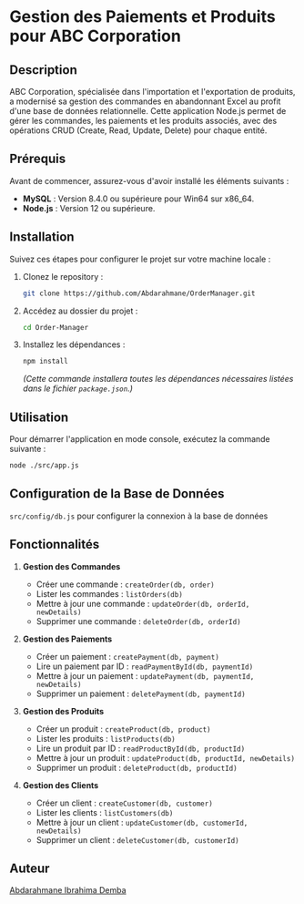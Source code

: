 # Gestion des Paiements et Produits pour ABC Corporation

## Description

ABC Corporation, spécialisée dans l'importation et l'exportation de produits, a modernisé sa gestion des commandes en abandonnant Excel au profit d'une base de données relationnelle. Cette application Node.js permet de gérer les commandes, les paiements et les produits associés, avec des opérations CRUD (Create, Read, Update, Delete) pour chaque entité.

## Prérequis

Avant de commencer, assurez-vous d'avoir installé les éléments suivants :

- **MySQL** : Version 8.4.0 ou supérieure pour Win64 sur x86_64.
- **Node.js** : Version 12 ou supérieure.

## Installation

Suivez ces étapes pour configurer le projet sur votre machine locale :

1. Clonez le repository :

    ```bash
    git clone https://github.com/Abdarahmane/OrderManager.git
    ```

2. Accédez au dossier du projet :

    ```bash
    cd Order-Manager
    ```

3. Installez les dépendances :

    ```bash
    npm install
    ```

    *(Cette commande installera toutes les dépendances nécessaires listées dans le fichier `package.json`.)*

## Utilisation

Pour démarrer l'application en mode console, exécutez la commande suivante :

```bash
node ./src/app.js
```
## Configuration de la Base de Données

 `src/config/db.js` pour configurer la connexion à la base de données 

## Fonctionnalités

1. **Gestion des Commandes**
    - Créer une commande : `createOrder(db, order)`
    - Lister les commandes : `listOrders(db)`
    - Mettre à jour une commande : `updateOrder(db, orderId, newDetails)`
    - Supprimer une commande : `deleteOrder(db, orderId)`

2. **Gestion des Paiements**
    - Créer un paiement : `createPayment(db, payment)`
    - Lire un paiement par ID : `readPaymentById(db, paymentId)`
    - Mettre à jour un paiement : `updatePayment(db, paymentId, newDetails)`
    - Supprimer un paiement : `deletePayment(db, paymentId)`

3. **Gestion des Produits**
    - Créer un produit : `createProduct(db, product)`
    - Lister les produits : `listProducts(db)`
    - Lire un produit par ID : `readProductById(db, productId)`
    - Mettre à jour un produit : `updateProduct(db, productId, newDetails)`
    - Supprimer un produit : `deleteProduct(db, productId)`

4. **Gestion des Clients**
    - Créer un client : `createCustomer(db, customer)`
    - Lister les clients : `listCustomers(db)`
    - Mettre à jour un client : `updateCustomer(db, customerId, newDetails)`
    - Supprimer un client : `deleteCustomer(db, customerId)`

## Auteur

[Abdarahmane Ibrahima Demba](https://github.com/Abdarahmane/OrderManager.git)

